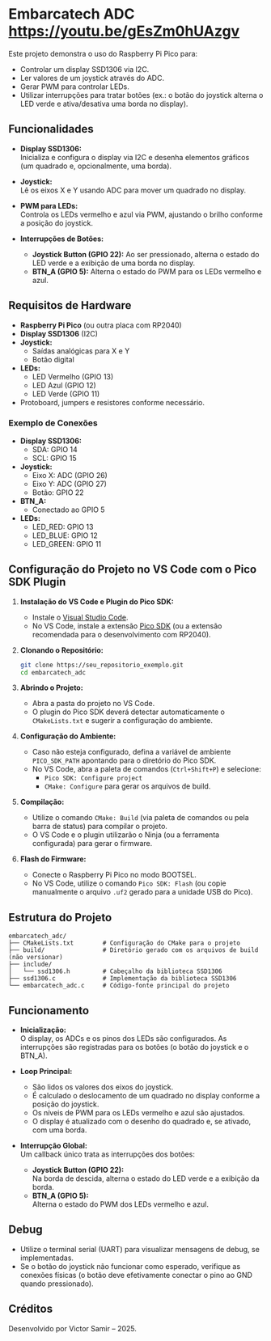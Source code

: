 # Embarcatech ADC <https://youtu.be/gEsZm0hUAzgv>

Este projeto demonstra o uso do Raspberry Pi Pico para:
- Controlar um display SSD1306 via I2C.
- Ler valores de um joystick através do ADC.
- Gerar PWM para controlar LEDs.
- Utilizar interrupções para tratar botões (ex.: o botão do joystick alterna o LED verde e ativa/desativa uma borda no display).

## Funcionalidades

- **Display SSD1306:**  
  Inicializa e configura o display via I2C e desenha elementos gráficos (um quadrado e, opcionalmente, uma borda).

- **Joystick:**  
  Lê os eixos X e Y usando ADC para mover um quadrado no display.

- **PWM para LEDs:**  
  Controla os LEDs vermelho e azul via PWM, ajustando o brilho conforme a posição do joystick.

- **Interrupções de Botões:**  
  - **Joystick Button (GPIO 22):** Ao ser pressionado, alterna o estado do LED verde e a exibição de uma borda no display.
  - **BTN_A (GPIO 5):** Alterna o estado do PWM para os LEDs vermelho e azul.

## Requisitos de Hardware

- **Raspberry Pi Pico** (ou outra placa com RP2040)
- **Display SSD1306** (I2C)
- **Joystick:**  
  - Saídas analógicas para X e Y  
  - Botão digital
- **LEDs:**  
  - LED Vermelho (GPIO 13)  
  - LED Azul (GPIO 12)  
  - LED Verde (GPIO 11)
- Protoboard, jumpers e resistores conforme necessário.

### Exemplo de Conexões

- **Display SSD1306:**  
  - SDA: GPIO 14  
  - SCL: GPIO 15
- **Joystick:**  
  - Eixo X: ADC (GPIO 26)  
  - Eixo Y: ADC (GPIO 27)  
  - Botão: GPIO 22
- **BTN_A:**  
  - Conectado ao GPIO 5
- **LEDs:**  
  - LED_RED: GPIO 13  
  - LED_BLUE: GPIO 12  
  - LED_GREEN: GPIO 11

## Configuração do Projeto no VS Code com o Pico SDK Plugin

1. **Instalação do VS Code e Plugin do Pico SDK:**
   - Instale o [Visual Studio Code](https://code.visualstudio.com/).
   - No VS Code, instale a extensão [Pico SDK](https://marketplace.visualstudio.com/items?itemName=klauer.pico-sdk) (ou a extensão recomendada para o desenvolvimento com RP2040).

2. **Clonando o Repositório:**
   ```bash
   git clone https://seu_repositorio_exemplo.git
   cd embarcatech_adc
   ```

3. **Abrindo o Projeto:**
   - Abra a pasta do projeto no VS Code.
   - O plugin do Pico SDK deverá detectar automaticamente o `CMakeLists.txt` e sugerir a configuração do ambiente.

4. **Configuração do Ambiente:**
   - Caso não esteja configurado, defina a variável de ambiente `PICO_SDK_PATH` apontando para o diretório do Pico SDK.
   - No VS Code, abra a paleta de comandos (`Ctrl+Shift+P`) e selecione:
     - `Pico SDK: Configure project`  
     - `CMake: Configure` para gerar os arquivos de build.

5. **Compilação:**
   - Utilize o comando `CMake: Build` (via paleta de comandos ou pela barra de status) para compilar o projeto.
   - O VS Code e o plugin utilizarão o Ninja (ou a ferramenta configurada) para gerar o firmware.

6. **Flash do Firmware:**
   - Conecte o Raspberry Pi Pico no modo BOOTSEL.
   - No VS Code, utilize o comando `Pico SDK: Flash` (ou copie manualmente o arquivo `.uf2` gerado para a unidade USB do Pico).

## Estrutura do Projeto

```
embarcatech_adc/
├── CMakeLists.txt        # Configuração do CMake para o projeto
├── build/                # Diretório gerado com os arquivos de build (não versionar)
├── include/
│   └── ssd1306.h         # Cabeçalho da biblioteca SSD1306
├── ssd1306.c             # Implementação da biblioteca SSD1306
└── embarcatech_adc.c     # Código-fonte principal do projeto
```

## Funcionamento

- **Inicialização:**  
  O display, os ADCs e os pinos dos LEDs são configurados. As interrupções são registradas para os botões (o botão do joystick e o BTN_A).

- **Loop Principal:**  
  - São lidos os valores dos eixos do joystick.
  - É calculado o deslocamento de um quadrado no display conforme a posição do joystick.
  - Os níveis de PWM para os LEDs vermelho e azul são ajustados.
  - O display é atualizado com o desenho do quadrado e, se ativado, com uma borda.

- **Interrupção Global:**  
  Um callback único trata as interrupções dos botões:
  - **Joystick Button (GPIO 22):**  
    Na borda de descida, alterna o estado do LED verde e a exibição da borda.
  - **BTN_A (GPIO 5):**  
    Alterna o estado do PWM dos LEDs vermelho e azul.

## Debug

- Utilize o terminal serial (UART) para visualizar mensagens de debug, se implementadas.
- Se o botão do joystick não funcionar como esperado, verifique as conexões físicas (o botão deve efetivamente conectar o pino ao GND quando pressionado).

## Créditos

Desenvolvido por Victor Samir – 2025.
